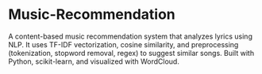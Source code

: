 # Music-Recommendation
A content-based music recommendation system that analyzes lyrics using NLP. It uses TF-IDF vectorization, cosine similarity, and preprocessing (tokenization, stopword removal, regex) to suggest similar songs. Built with Python, scikit-learn, and visualized with WordCloud.
